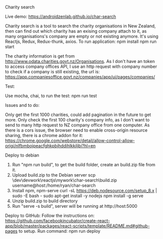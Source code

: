 
Charity search

Live demo:
https://androidzenlab.github.io/char-search



Charity search is a tool to search the charity organisations in New Zealand, then can find out which charity has an exising company attach to it, as many organisations's company are empty or not existing anymore. 
It's using Reactjs, Redux, Redux-thunk, axios.
To run application:
npm install
npm run start


The charity information is get from http://www.odata.charities.govt.nz/Organisations. As I don't have an token to access company offices API, I use an http request with company number to check if a company is still existing, the url is:
https://app.companiesoffice.govt.nz/companies/app/ui/pages/companies/


Test:

Use mocha, chai, to run the test:
npm run test

Issues and to do:

Only get the first 1000 charities, could add pagination in the future to get more.
Only check the first 100 charity's company info, as I don't want to send to many http request to NZ company office from one computer.
As there is a cors issue, the browser need to enable cross-origin resource sharing, there is a chrome addon for it:
https://chrome.google.com/webstore/detail/allow-control-allow-origi/nlfbmbojpeacfghkpbjhddihlkkiljbi?hl=en


Deploy to debian

1. Run "npm run build", to get the build folder, create an build.zip file from it.
2. Upload build.zip to the Debian server
scp \dev\devwork\reactjs\mywork\char-search\build.zip username@host:/home/ryan/char-search
3. Install npm, npm-serve
curl -sL https://deb.nodesource.com/setup_8.x | sudo -E bash -
sudo apt-get install -y nodejs
npm install -g serve 
4. Unzip build.zip to build directory
5. Run "serve -s build", server will be running at http://host:5000



Deploy to GitHub:
Follow the instructions on:
https://github.com/facebookincubator/create-react-app/blob/master/packages/react-scripts/template/README.md#github-pages
to setup.
Run command:
npm run deploy

